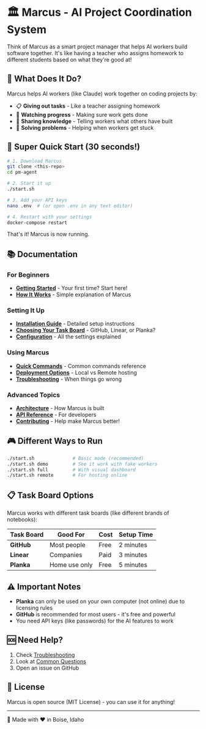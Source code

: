 # 🏛️ Marcus - AI Project Coordination System

Think of Marcus as a smart project manager that helps AI workers build software together. It's like having a teacher who assigns homework to different students based on what they're good at!

## 🎯 What Does It Do?

Marcus helps AI workers (like Claude) work together on coding projects by:
- 📋 **Giving out tasks** - Like a teacher assigning homework
- 👀 **Watching progress** - Making sure work gets done
- 🧩 **Sharing knowledge** - Telling workers what others have built
- 🚧 **Solving problems** - Helping when workers get stuck

## 🚀 Super Quick Start (30 seconds!)

```bash
# 1. Download Marcus
git clone <this-repo>
cd pm-agent

# 2. Start it up
./start.sh

# 3. Add your API keys
nano .env  # (or open .env in any text editor)

# 4. Restart with your settings
docker-compose restart
```

That's it! Marcus is now running.

## 📚 Documentation

### For Beginners
- [**Getting Started**](docs/getting-started.md) - Your first time? Start here!
- [**How It Works**](docs/how-it-works.md) - Simple explanation of Marcus

### Setting It Up  
- [**Installation Guide**](docs/installation.md) - Detailed setup instructions
- [**Choosing Your Task Board**](docs/providers.md) - GitHub, Linear, or Planka?
- [**Configuration**](docs/configuration.md) - All the settings explained

### Using Marcus
- [**Quick Commands**](docs/commands.md) - Common commands reference
- [**Deployment Options**](docs/deployment.md) - Local vs Remote hosting
- [**Troubleshooting**](docs/troubleshooting.md) - When things go wrong

### Advanced Topics
- [**Architecture**](docs/architecture.md) - How Marcus is built
- [**API Reference**](docs/api.md) - For developers
- [**Contributing**](CONTRIBUTING.md) - Help make Marcus better!

## 🎮 Different Ways to Run

```bash
./start.sh              # Basic mode (recommended)
./start.sh demo         # See it work with fake workers
./start.sh full         # With visual dashboard
./start.sh remote       # For hosting online
```

## 📋 Task Board Options

Marcus works with different task boards (like different brands of notebooks):

| Task Board | Good For | Cost | Setup Time |
|------------|----------|------|------------|
| **GitHub** | Most people | Free | 2 minutes |
| **Linear** | Companies | Paid | 3 minutes |
| **Planka** | Home use only | Free | 5 minutes |

## ⚠️ Important Notes

- **Planka** can only be used on your own computer (not online) due to licensing rules
- **GitHub** is recommended for most users - it's free and powerful
- You need API keys (like passwords) for the AI features to work

## 🆘 Need Help?

1. Check [Troubleshooting](docs/troubleshooting.md)
2. Look at [Common Questions](docs/faq.md)
3. Open an issue on GitHub

## 📄 License

Marcus is open source (MIT License) - you can use it for anything!

---

🥔 Made with ❤️ in Boise, Idaho